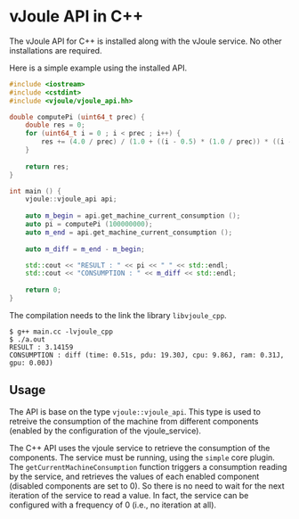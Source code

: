 # vJoule API in C++

The vJoule API for C++ is installed along with the vJoule service. No other
installations are required.

Here is a simple example using the installed API.

```c++
#include <iostream>
#include <cstdint>
#include <vjoule/vjoule_api.hh>

double computePi (uint64_t prec) {
    double res = 0;
    for (uint64_t i = 0 ; i < prec ; i++) {
        res += (4.0 / prec) / (1.0 + ((i - 0.5) * (1.0 / prec)) * ((i - 0.5) * (1.0 / prec)));
    }
    
    return res;
}

int main () {
    vjoule::vjoule_api api;
    
    auto m_begin = api.get_machine_current_consumption ();
    auto pi = computePi (100000000);
    auto m_end = api.get_machine_current_consumption ();
        
    auto m_diff = m_end - m_begin;

    std::cout << "RESULT : " << pi << " " << std::endl;
    std::cout << "CONSUMPTION : " << m_diff << std::endl;
    
    return 0;
}
```

The compilation needs to the link the library `libvjoule_cpp`.
```shell
$ g++ main.cc -lvjoule_cpp
$ ./a.out
RESULT : 3.14159 
CONSUMPTION : diff (time: 0.51s, pdu: 19.30J, cpu: 9.86J, ram: 0.31J, gpu: 0.00J)
```

## Usage

The API is base on the type `vjoule::vjoule_api`. This type is used to retreive
the consumption of the machine from different components (enabled by the
configuration of the vjoule_service).

The C++ API uses the vjoule service to retrieve the consumption of the
components. The service must be running, using the `simple` core plugin. The
`getCurrentMachineConsumption` function triggers a consumption reading by the
service, and retrieves the values of each enabled component (disabled components
are set to 0). So there is no need to wait for the next iteration of the service
to read a value. In fact, the service can be configured with a frequency of 0
(i.e., no iteration at all).
